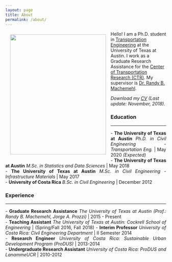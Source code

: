 ```yaml
---
layout: page
title: About
permalink: /about/
---
```


<img src="{{ site.baseurl }}/assets/img/nat.jpg" ALIGN="left" style="margin:10px 15px ; width:300px; height:375px;"/>

Hello! I am a Ph.D. student in [Transportation Engineering](http://www.caee.utexas.edu/transportation) at the University of Texas at Austin. I work as a Graduate Research Assistance for the [Center of Transportation Research (CTR)](https://ctr.utexas.edu/). My supervisor is [Dr. Randy B. Machemehl](https://faculty.engr.utexas.edu/machemehl/). <br>

<i>Download my [CV](/downloads/Natalia_ZunigaGarcia.pdf) (Last update: November, 2018).</i>

### Education
___
<p align="justify">
- <b>The University of Texas at Austin</b> <i>Ph.D. in Civil Engineering - Transportation Eng.</i> | May 2020 <i>(Expected)</i>
<br>
- <b>The University of Texas at Austin</b> <i>M.Sc. in Statistics and Data Sciences</i> | May 2018 
<br>
- <b>The University of Texas at Austin</b> <i>M.Sc. in Civil Engineering - Infrastructure Materials</i> | May 2017
<br>
- <b>University of Costa Rica</b> <i>B.Sc. in Civil Engineering</i> | December 2012
</p>

### Experience
___
<p align="justify">
- <b>Graduate Research Assistance</b> <i>The University of Texas at Austin (Prof.: Randy B. Machemehl, Jorge A. Prozzi)</i> | 2015 - Present
<br>
- <b>Teaching Assistant</b> <i>The University of Texas at Austin: Cockrell School of Engineering</i> | (Spring/Fall 2016, Fall 2018)
- <b>Interim Professor</b> <i>University of Costa Rica: Civil Engineering Department</i> | II Semester 2014
<br>
- <b>Research Engineer</b> <i>University of Costa Rica: Sustainable Urban Development Program (ProDUS)</i> | 2013-2014
<br>
- <b>Undergraduate Research Assistant</b> <i>University of Costa Rica: ProDUS and LanammeUCR</i> | 2010-2012
<br>
</p>

